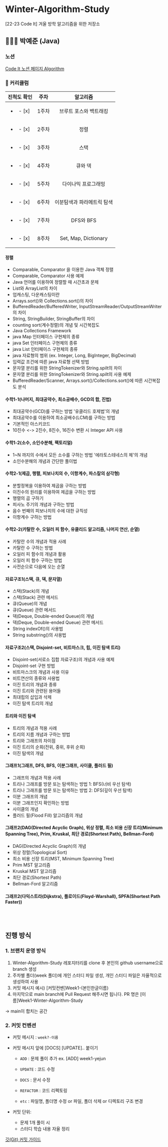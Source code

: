# Winter-Algorithm-Study

[22-23 Code It] 겨울 방학 알고리즘을 위한 저장소

## 👩🏻‍💻 박예준 (Java)

### 노션

[Code It 노션 페이지 Algorithm](https://www.notion.so/709cd20c666e49fea24ded39186937dc)

### 📆 커리큘럼

|       진척도 확인        | 주차  |          알고리즘          |
| :----------------------: | :---: | :------------------------: |
| <ul><li>- [x] </li></ul> | 1주차 |   브루트 포스와 백트래킹   |
| <ul><li>- [x] </li></ul> | 2주차 |            정렬            |
| <ul><li>- [x] </li></ul> | 3주차 |            스택            |
| <ul><li>- [x] </li></ul> | 4주차 |          큐와 덱           |
| <ul><li>- [x] </li></ul> | 5주차 |    다이나믹 프로그래밍     |
| <ul><li>- [x] </li></ul> | 6주차 | 이분탐색과 파라메트릭 탐색 |
| <ul><li>- [x] </li></ul> | 7주차 |         DFS와 BFS          |
| <ul><li>- [x] </li></ul> | 8주차 |    Set, Map, Dictionary    |

#### 정렬

- Comparable, Comparator 을 이용한 Java 객체 정렬
- Comparable, Comparator 사용 예제
- Java 언어를 이용하여 정렬할 때 시간초과 문제
- List와 ArrayList의 차이
- 업캐스팅, 다운캐스팅이란
- Arrays.sort()와 Collections.sort()의 차이
- BufferedReader/BufferedWriter, InputStreamReader/OutputStreamWriter의 차이
- String, StringBuilder, StringBuffer의 차이
- counting sort(계수정렬)의 개념 및 시간복잡도
- Java Collections Framework
- java Map 인터페이스 구현체의 종류
- java Set 인터페이스 구현체의 종류
- java List 인터페이스 구현체의 종류
- java 자료형의 범위 (ex. Integer, Long, BigInteger, BigDecimal)
- 입력값 조건에 따른 java 자료형 선택 방법
- 문자열 분리를 위한 StringTokenizer와 String.spilt의 차이
- 문자열 분리를 위한 StringTokenizer와 String.spilt의 사용 예제
- BufferedReader/Scanner, Arrays.sort()/Collections.sort()에 따른 시간복잡도 분석

#### 수학1-1(나머지, 최대공약수, 최소공배수, GCD의 합, 진법)

- 최대공약수(GCD)를 구하는 방법 '유클리드 호제법'의 개념
- 최대공약수를 이용하여 최소공배수(LCM)를 구하는 방법
- 기본적인 아스키코드
- 10진수 <-> 2진수, 8진수, 16진수 변환 시 Integer API 사용

#### 수학1-2(소수, 소인수분해, 팩토리얼)

- 1~N 까지의 수에서 모든 소수를 구하는 방법 '에라토스테네스의 체'의 개념
- 소인수분해의 개념과 간단한 풀이법

#### 수학2-1(제곱, 행렬, 피보나치의 수, 이항계수, 파스칼의 삼각형)

- 분할정복을 이용하여 제곱을 구하는 방법
- 이진수의 원리를 이용하여 제곱을 구하는 방법
- 행렬의 곱 구하기
- 피사노 주기의 개념과 구하는 방법
- 음수 번째의 피보나치의 수에 대한 규칙성
- 이항계수 구하는 방법

#### 수학2-2(카탈란 수, 오일러 피 함수, 유클리드 알고리즘, 나머지 연산, 순열)

- 카탈란 수의 개념과 적용 사례
- 카탈란 수 구하는 방법
- 오일러 피 함수의 개념과 활용
- 오일러 피 함수 구하는 방법
- 사전순으로 다음에 오는 순열

#### 자료구조1(스택, 큐, 덱, 문자열)
- 스택(Stack)의 개념
- 스택(Stack) 관련 메서드
- 큐(Queue)의 개념
- 큐(Queue) 관련 메서드
- 덱(Deque, Double-ended Queue)의 개념
- 덱(Deque, Double-ended Queue) 관련 메서드
- String indexOf()의 사용법
- String substring()의 사용법

#### 자료구조2(스택, Disjoint-set, 비트마스크, 힙, 이진 탐색 트리)

- Disjoint-set(서로소 집합 자료구조)의 개념과 사용 예제
- Disjoint-set 구현 방법
- 비트마스크의 개념과 사용 이유
- 비트연산의 종류와 사용법
- 이진 트리의 개념과 종류
- 이진 트리와 관련된 용어들
- 최대힙의 삽입과 삭제
- 이진 탐색 트리의 개념

#### 트리와 이진 탐색

- 트리의 개념과 적용 사례
- 트리의 지름 개념과 구하는 방법
- 트리와 그래프의 차이점
- 이진 트리의 순회(전위, 중위, 후위 순회)
- 이진 탐색의 개념

#### 그래프1(그래프, DFS, BFS, 이분그래프, 사이클, 플러드 필)

- 그래프의 개념과 적용 사례
- 트리나 그래프를 방문 또는 탐색하는 방법 1: BFS(너비 우선 탐색)
- 트리나 그래프를 방문 또는 탐색하는 방법 2: DFS(깊이 우선 탐색)
- 이분 그래프의 개념
- 이분 그래프인지 확인하는 방법
- 사이클의 개념
- 플러드 필(Flood Fill) 알고리즘의 개념

#### 그래프2(DAG(Directed Acyclic Graph), 위상 정렬, 최소 비용 신장 트리(Minimum Spanning Tree), Prim, Kruskal, 최단 경로(Shortest Path), Bellman-Ford)

- DAG(Directed Acyclic Graph)의 개념
- 위상 정렬(Topological Sort)
- 최소 비용 신장 트리(MST, Minimum Spanning Tree)
- Prim MST 알고리즘
- Kruskal MST 알고리즘
- 최단 경로(Shortest Path)
- Bellman-Ford 알고리즘

#### 그래프2(다익스트라(Dijkstra), 플로이드(Floyd-Warshall), SPFA(Shortest Path Faster))

<br/><br/>


## 진행 방식

### 1. 브랜치 운영 방식

1. Winter-Algorithm-Study 레포지터리를 clone 후 본인의 github username으로 branch 생성
2. 주차별 폴더(week 폴더)에 개인 스터디 파일 생성, 개인 스터디 파일은 자율적으로 생성하여 사용
3. 커밋 메시지 예시) [커밋컨벤]Week1-(본인한글이름)
4. 마지막으로 main branch에 Pull Request 해주시면 됩니다. PR 명은 [이름]Week1-Winter-Algorithm-Study

→ main이 합치는 공간

### 2. 커밋 컨벤션

- 커밋 메시지 : `week?-이름`

- 커밋 메시지 앞에 [DOCS] [UPDATE].. 붙이기

  - `ADD` : 문제 풀이 추가 ex. [ADD] week1-yejun
  - `UPDATE` : 코드 수정
  - `DOCS` : 문서 수정
  - `REFACTOR` : 코드 리펙토링

  - `etc` : 파일명, 폴더명 수정 or 파일, 폴더 삭제 or 디렉토리 구조 변경

- 커밋 단위:
  - 문제 1개 풀이 시
  - 스터디 학습 내용 자율 정리

[깃(Git) 커밋 가이드](https://tech.10000lab.xyz/git/git-commit-discipline.html)
